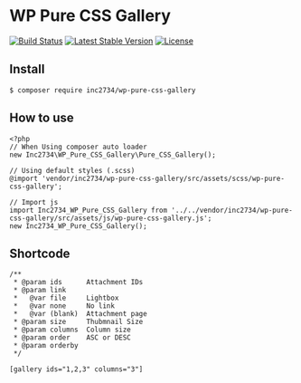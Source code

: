 # WP Pure CSS Gallery

[![Build Status](https://travis-ci.org/inc2734/wp-pure-css-gallery.svg?branch=master)](https://travis-ci.org/inc2734/wp-pure-css-gallery)
[![Latest Stable Version](https://poser.pugx.org/inc2734/wp-pure-css-gallery/v/stable)](https://packagist.org/packages/inc2734/wp-pure-css-gallery)
[![License](https://poser.pugx.org/inc2734/wp-pure-css-gallery/license)](https://packagist.org/packages/inc2734/wp-pure-css-gallery)

## Install
```
$ composer require inc2734/wp-pure-css-gallery
```

## How to use
```
<?php
// When Using composer auto loader
new Inc2734\WP_Pure_CSS_Gallery\Pure_CSS_Gallery();
```

```
// Using default styles (.scss)
@import 'vendor/inc2734/wp-pure-css-gallery/src/assets/scss/wp-pure-css-gallery';
```

```
// Import js
import Inc2734_WP_Pure_CSS_Gallery from '../../vendor/inc2734/wp-pure-css-gallery/src/assets/js/wp-pure-css-gallery.js';
new Inc2734_WP_Pure_CSS_Gallery();
```

## Shortcode
```
/**
 * @param ids      Attachment IDs
 * @param link
 *   @var file     Lightbox
 *   @var none     No link
 *   @var (blank)  Attachment page
 * @param size     Thubmnail Size
 * @param columns  Column size
 * @param order    ASC or DESC
 * @param orderby
 */

[gallery ids="1,2,3" columns="3"]
```
